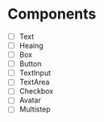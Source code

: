 # Components

- [ ] Text
- [ ] Heaing
- [ ] Box
- [ ] Button
- [ ] TextInput
- [ ] TextArea
- [ ] Checkbox
- [ ] Avatar
- [ ] Multistep
